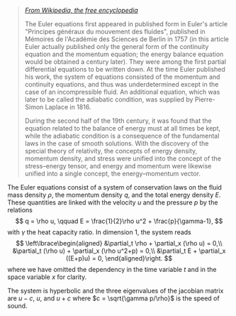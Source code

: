 > [_From Wikipedia, the free encyclopedia_](https://en.wikipedia.org/wiki/Euler_equations_(fluid_dynamics))
>
> The Euler equations first appeared in published form in Euler's article "Principes généraux du mouvement des fluides", published in Mémoires de l'Académie des Sciences de Berlin in 1757 (in this article Euler actually published only the general form of the continuity equation and the momentum equation; the energy balance equation would be obtained a century later). They were among the first partial differential equations to be written down. At the time Euler published his work, the system of equations consisted of the momentum and continuity equations, and thus was underdetermined except in the case of an incompressible fluid. An additional equation, which was later to be called the adiabatic condition, was supplied by Pierre-Simon Laplace in 1816.
>
> During the second half of the 19th century, it was found that the equation related to the balance of energy must at all times be kept, while the adiabatic condition is a consequence of the fundamental laws in the case of smooth solutions. With the discovery of the special theory of relativity, the concepts of energy density, momentum density, and stress were unified into the concept of the stress–energy tensor, and energy and momentum were likewise unified into a single concept, the energy–momentum vector.

The Euler equations consist of a system of conservation laws on the fluid mass density $\rho$, the momentum density $q$, and the total energy density $E$.
These quantities are linked with the velocity $u$ and the pressure $p$ by the relations
$$
q = \rho u, \qquad E = \frac{1}{2}\rho u^2 + \frac{p}{\gamma-1},
$$
with $\gamma$ the heat capacity ratio.
In dimension $1$, the system reads
$$
    \left\lbrace\begin{aligned}
    &\partial_t \rho + \partial_x (\rho u) = 0,\\
    &\partial_t (\rho u) + \partial_x (\rho u^2+p) = 0,\\
    &\partial_t E + \partial_x ((E+p)u) = 0,
    \end{aligned}\right.
$$
where we have omitted the dependency in the time variable $t$ and in the space variable $x$ for clarity.

The system is hyperbolic and the three eigenvalues of the jacobian matrix are $u-c$, $u$, and $u+c$ where $c = \sqrt{\gamma p/\rho}$ is the speed of sound.